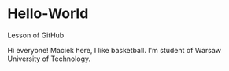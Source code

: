 # Hello-World
Lesson of GitHub

Hi everyone!
Maciek here, I like basketball. I'm student of Warsaw University of Technology.
